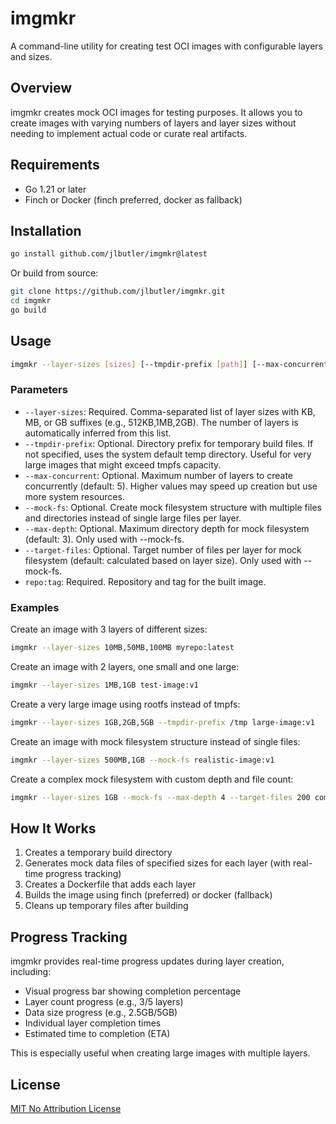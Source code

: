 # imgmkr

A command-line utility for creating test OCI images with configurable layers and sizes.

## Overview

imgmkr creates mock OCI images for testing purposes. It allows you to create images with varying numbers of layers and layer sizes without needing to implement actual code or curate real artifacts.

## Requirements

- Go 1.21 or later
- Finch or Docker (finch preferred, docker as fallback)

## Installation

```bash
go install github.com/jlbutler/imgmkr@latest
```

Or build from source:

```bash
git clone https://github.com/jlbutler/imgmkr.git
cd imgmkr
go build
```

## Usage

```bash
imgmkr --layer-sizes [sizes] [--tmpdir-prefix [path]] [--max-concurrent [int]] [--mock-fs] [--max-depth [int]] [--target-files [int]] repo:tag
```

### Parameters

- `--layer-sizes`: Required. Comma-separated list of layer sizes with KB, MB, or GB suffixes (e.g., 512KB,1MB,2GB). The number of layers is automatically inferred from this list.
- `--tmpdir-prefix`: Optional. Directory prefix for temporary build files. If not specified, uses the system default temp directory. Useful for very large images that might exceed tmpfs capacity.
- `--max-concurrent`: Optional. Maximum number of layers to create concurrently (default: 5). Higher values may speed up creation but use more system resources.
- `--mock-fs`: Optional. Create mock filesystem structure with multiple files and directories instead of single large files per layer.
- `--max-depth`: Optional. Maximum directory depth for mock filesystem (default: 3). Only used with --mock-fs.
- `--target-files`: Optional. Target number of files per layer for mock filesystem (default: calculated based on layer size). Only used with --mock-fs.
- `repo:tag`: Required. Repository and tag for the built image.

### Examples

Create an image with 3 layers of different sizes:

```bash
imgmkr --layer-sizes 10MB,50MB,100MB myrepo:latest
```

Create an image with 2 layers, one small and one large:

```bash
imgmkr --layer-sizes 1MB,1GB test-image:v1
```

Create a very large image using rootfs instead of tmpfs:

```bash
imgmkr --layer-sizes 1GB,2GB,5GB --tmpdir-prefix /tmp large-image:v1
```

Create an image with mock filesystem structure instead of single files:

```bash
imgmkr --layer-sizes 500MB,1GB --mock-fs realistic-image:v1
```

Create a complex mock filesystem with custom depth and file count:

```bash
imgmkr --layer-sizes 1GB --mock-fs --max-depth 4 --target-files 200 complex-image:v1
```

## How It Works

1. Creates a temporary build directory
2. Generates mock data files of specified sizes for each layer (with real-time progress tracking)
3. Creates a Dockerfile that adds each layer
4. Builds the image using finch (preferred) or docker (fallback)
5. Cleans up temporary files after building

## Progress Tracking

imgmkr provides real-time progress updates during layer creation, including:
- Visual progress bar showing completion percentage
- Layer count progress (e.g., 3/5 layers)
- Data size progress (e.g., 2.5GB/5GB)
- Individual layer completion times
- Estimated time to completion (ETA)

This is especially useful when creating large images with multiple layers.

## License

[MIT No Attribution License](LICENSE)
